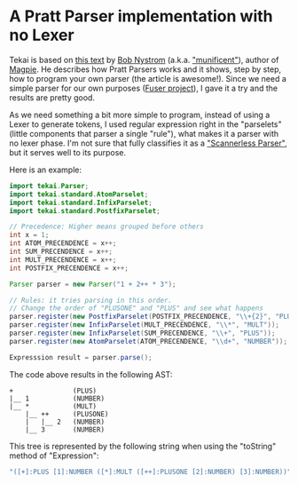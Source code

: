 A Pratt Parser implementation with no Lexer
===========================================

Tekai is based on [this text](http://journal.stuffwithstuff.com/2011/03/19/pratt-parsers-expression-parsing-made-easy) by [Bob Nystrom](http://www.stuffwithstuff.com/bob-nystrom.html) (a.k.a. ["munificent"](https://github.com/munificent)), author of [Magpie](http://github.com/munificent/magpie). He describes how Pratt Parsers works and it shows, step by step, how to program your own parser (the article is awesome!). Since we need a simple parser for our own purposes ([Fuser project](https://github.com/ruliana/Fuser)), I gave it a try and the results are pretty good.

As we need something a bit more simple to program, instead of using a Lexer to generate tokens, I used regular expression right in the "parselets" (little components that parser a single "rule"), what makes it a parser with no lexer phase. I'm not sure that fully classifies it as a ["Scannerless Parser"](http://en.wikipedia.org/wiki/Scannerless_parsing), but it serves well to its purpose.

Here is an example:

```java
import tekai.Parser;
import tekai.standard.AtomParselet;
import tekai.standard.InfixParselet;
import tekai.standard.PostfixParselet;

// Precedence: Higher means grouped before others
int x = 1;
int ATOM_PRECENDENCE = x++;
int SUM_PRECENDENCE = x++;
int MULT_PRECENDENCE = x++;
int POSTFIX_PRECENDENCE = x++;

Parser parser = new Parser("1 + 2++ * 3");

// Rules: it tries parsing in this order.
// Change the order of "PLUSONE" and "PLUS" and see what happens
parser.register(new PostfixParselet(POSTFIX_PRECENDENCE, "\\+{2}", "PLUSONE"));
parser.register(new InfixParselet(MULT_PRECENDENCE, "\\*", "MULT"));
parser.register(new InfixParselet(SUM_PRECENDENCE, "\\+", "PLUS"));
parser.register(new AtomParselet(ATOM_PRECENDENCE, "\\d+", "NUMBER"));

Expresssion result = parser.parse();
```
The code above results in the following AST:
```
+               (PLUS)
|__ 1           (NUMBER)
|__ *           (MULT)
    |__ ++      (PLUSONE)
    |   |__ 2   (NUMBER)
    |__ 3       (NUMBER)
```

This tree is represented by the following string when using the "toString" method of "Expression":

```java
"([+]:PLUS [1]:NUMBER ([*]:MULT ([++]:PLUSONE [2]:NUMBER) [3]:NUMBER))"
```
